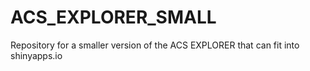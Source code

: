 # ACS_EXPLORER_SMALL

Repository for a smaller version of the ACS EXPLORER that can fit into shinyapps.io
